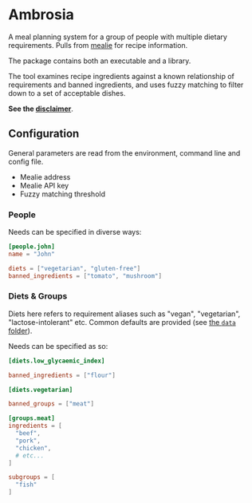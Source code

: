 # Ambrosia

A meal planning system for a group of people with multiple dietary requirements.
Pulls from [mealie](https://mealie.io/) for recipe information.

The package contains both an executable and a library.

The tool examines recipe ingredients against a known relationship of requirements and banned ingredients, and uses fuzzy matching to filter down to a set of acceptable dishes.

**See the [disclaimer](./DISCLAIMER.md)**.

## Configuration

General parameters are read from the environment, command line and config file.
- Mealie address
- Mealie API key
- Fuzzy matching threshold

### People

Needs can be specified in diverse ways:

```toml
[people.john]
name = "John"

diets = ["vegetarian", "gluten-free"]
banned_ingredients = ["tomato", "mushroom"]
```

### Diets & Groups

Diets here refers to requirement aliases such as "vegan", "vegetarian", "lactose-intolerant" etc.
Common defaults are provided (see [the `data` folder](./data)).

Needs can be specified as so:

```toml
[diets.low_glycaemic_index]

banned_ingredients = ["flour"]

[diets.vegetarian]

banned_groups = ["meat"]

[groups.meat]
ingredients = [
  "beef",
  "pork",
  "chicken",
  # etc...
]

subgroups = [
  "fish"
]
```
